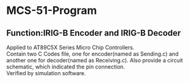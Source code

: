 # MCS-51-Program
## Function:IRIG-B Encoder and IRIG-B Decoder
Applied to AT89C5X Series Micro Chip Controllers.  
Contain two C Codes file, one for encoder(named as Sending.c) and another one for decoder(named as Receiving.c). Also provide a circuit schematic, which indicated the pin connection.  
Verified by simulation software.  
